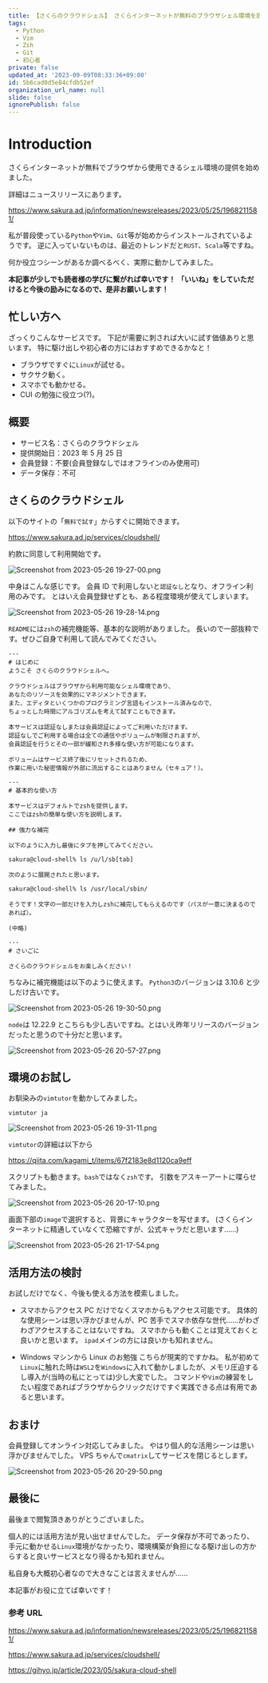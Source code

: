 ```yaml
---
title: 【さくらのクラウドシェル】 さくらインターネットが無料のブラウザシェル環境を提供
tags:
  - Python
  - Vim
  - Zsh
  - Git
  - 初心者
private: false
updated_at: '2023-09-09T08:33:36+09:00'
id: 5b6cad0d5e84cfdb52ef
organization_url_name: null
slide: false
ignorePublish: false
---
```


# Introduction

さくらインターネットが無料でブラウザから使用できるシェル環境の提供を始めました。

詳細はニュースリリースにあります。

https://www.sakura.ad.jp/information/newsreleases/2023/05/25/1968211581/

私が普段使っている`Python`や`Vim`、`Git`等が始めからインストールされているようです。
逆に入っていないものは、最近のトレンドだと`RUST`、`Scala`等ですね。

何か役立つシーンがあるか調べるべく、実際に動かしてみました。

**本記事が少しでも読者様の学びに繋がれば幸いです！**
**「いいね」をしていただけると今後の励みになるので、是非お願いします！**

## 忙しい方へ

ざっくりこんなサービスです。
下記が需要に刺されば大いに試す価値ありと思います。
特に駆け出しや初心者の方にはおすすめできるかなと！

- ブラウザですぐに`Linux`が試せる。
- サクサク動く。
- スマホでも動かせる。
- CUI の勉強に役立つ(?)。

## 概要

- サービス名：さくらのクラウドシェル
- 提供開始日：2023 年 5 月 25 日
- 会員登録：不要(会員登録なしではオフラインのみ使用可)
- データ保存：不可

## さくらのクラウドシェル

以下のサイトの「`無料で試す`」からすぐに開始できます。

https://www.sakura.ad.jp/services/cloudshell/

約款に同意して利用開始です。

![Screenshot from 2023-05-26 19-27-00.png](https://qiita-image-store.s3.ap-northeast-1.amazonaws.com/0/3292052/358e9474-6c01-54ec-5c62-e650f4ad2952.png)

中身はこんな感じです。
会員 ID で利用しないと`認証なし`となり、オフライン利用のみです。
とはいえ会員登録せずとも、ある程度環境が使えてしまいます。

![Screenshot from 2023-05-26 19-28-14.png](https://qiita-image-store.s3.ap-northeast-1.amazonaws.com/0/3292052/be6f4afa-f67c-765b-3635-8a1178a8e0c0.png)

`README`には`zsh`の補完機能等、基本的な説明がありました。
長いので一部抜粋です。ぜひご自身で利用して読んでみてください。

```txt: README-cloud-shell.txt
---
# はじめに
ようこそ さくらのクラウドシェルへ。

クラウドシェルはブラウザから利用可能なシェル環境であり、
あなたのリソースを効果的にマネジメントできます。
また、エディタといくつかのプログラミング言語もインストール済みなので、
ちょっとした時間にアルゴリズムを考えて試すこともできます。

本サービスは認証なしまたは会員認証によってご利用いただけます。
認証なしでご利用する場合は全ての通信やボリュームが制限されますが、
会員認証を行うとその一部が緩和され多様な使い方が可能になります。

ボリュームはサービス終了後にリセットされるため、
作業に用いた秘密情報が外部に流出することはありません（セキュア！）。

---
# 基本的な使い方

本サービスはデフォルトでzshを提供します。
ここではzshの簡単な使い方を説明します。

## 強力な補完

以下のように入力し最後にタブを押してみてください。

sakura@cloud-shell% ls /u/l/sb[tab]

次のように展開されたと思います。

sakura@cloud-shell% ls /usr/local/sbin/

そうです！文字の一部だけを入力しzshに補完してもらえるのです（パスが一意に決まるのであれば）。

(中略)

---
# さいごに

さくらのクラウドシェルをお楽しみください！
```

ちなみに補完機能は以下のように使えます。
`Python3`のバージョンは 3.10.6 と少しだけ古いです。

![Screenshot from 2023-05-26 19-30-50.png](https://qiita-image-store.s3.ap-northeast-1.amazonaws.com/0/3292052/916a1c0a-f98d-53da-976e-0c731ff292f6.png)

`node`は 12.22.9 とこちらも少し古いですね。とはいえ昨年リリースのバージョンだったと思うので十分だと思います。

![Screenshot from 2023-05-26 20-57-27.png](https://qiita-image-store.s3.ap-northeast-1.amazonaws.com/0/3292052/d9cec907-ca44-a6ea-0453-f4257c858d5a.png)

## 環境のお試し

お馴染みの`vimtutor`を動かしてみました。

```bash:
vimtutor ja
```

![Screenshot from 2023-05-26 19-31-11.png](https://qiita-image-store.s3.ap-northeast-1.amazonaws.com/0/3292052/aea417db-c47d-555e-56a9-9172ddce50c3.png)

`vimtutor`の詳細は以下から

https://qiita.com/kagami_t/items/67f2183e8d1120ca9eff

スクリプトも動きます。`bash`ではなく`zsh`です。
引数をアスキーアートに喋らせてみました。

![Screenshot from 2023-05-26 20-17-10.png](https://qiita-image-store.s3.ap-northeast-1.amazonaws.com/0/3292052/7c0a23f7-8b8d-27e6-5b60-fcf4941bd73f.png)

画面下部の`image`で選択すると、背景にキャラクターを写せます。
(さくらインターネットに精通していなくて恐縮ですが、公式キャラだと思います……)

![Screenshot from 2023-05-26 21-17-54.png](https://qiita-image-store.s3.ap-northeast-1.amazonaws.com/0/3292052/09b862b8-49f7-bd16-4c2a-0120e222f719.png)

## 活用方法の検討

お試しだけでなく、今後も使える方法を模索しました。

- スマホからアクセス
  PC だけでなくスマホからもアクセス可能です。
  具体的な使用シーンは思い浮かびませんが、PC 苦手でスマホ依存な世代......がわざわざアクセスすることはないですね。
  スマホからも動くことは覚えておくと良いかと思います。
  `ipad`メインの方には良いかも知れません。

- Windows マシンから Linux のお勉強
  こちらが現実的ですかね。
  私が初めて`Linux`に触れた時は`WSL2`を`Windows`に入れて動かしましたが、メモリ圧迫するし導入が(当時の私にとっては)少し大変でした。
  コマンドや`Vim`の練習をしたい程度であればブラウザからクリックだけですぐ実践できる点は有用であると思います。

## おまけ

会員登録してオンライン対応してみました。
やはり個人的な活用シーンは思い浮かびませんでした。
VPS ちゃんで`cmatrix`してサービスを閉じるとします。

![Screenshot from 2023-05-26 20-29-50.png](https://qiita-image-store.s3.ap-northeast-1.amazonaws.com/0/3292052/b96b70bf-d70e-270c-3257-87294314190b.png)

## 最後に

最後まで閲覧頂きありがとうございました。

個人的には活用方法が見い出せませんでした。
データ保存が不可であったり、
手元に動かせる`Linux`環境がなかったり、環境構築が負担になる駆け出しの方からすると良いサービスとなり得るかも知れません。

私自身も大概初心者なので大きなことは言えませんが……

本記事がお役に立てば幸いです！

### 参考 URL

https://www.sakura.ad.jp/information/newsreleases/2023/05/25/1968211581/

https://www.sakura.ad.jp/services/cloudshell/

https://gihyo.jp/article/2023/05/sakura-cloud-shell
